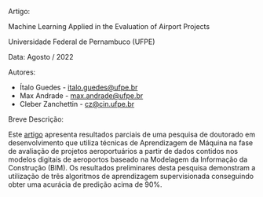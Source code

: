 Artigo:

Machine Learning Applied in the Evaluation of Airport Projects

Universidade Federal de Pernambuco (UFPE)

Data: Agosto / 2022

Autores:
*   Ítalo Guedes - italo.guedes@ufpe.br
*   Max Andrade - max.andrade@ufpe.br 
*   Cleber Zanchettin - cz@cin.ufpe.br 

Breve Descrição:

Este [artigo](https://github.com/igsufpe/sitraer_2022/blob/main/3.%20article/SIT214.pdf) apresenta resultados parciais de uma pesquisa de doutorado em desenvolvimento que utiliza técnicas de Aprendizagem de Máquina na fase de avaliação de projetos aeroportuários a partir de dados contidos nos modelos digitais de aeroportos baseado na Modelagem da Informação da Construção (BIM). Os resultados preliminares desta pesquisa demonstram a utilização de três algoritmos de aprendizagem supervisionada conseguindo obter uma acurácia de predição acima de 90%.
